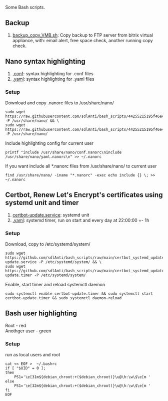 Some Bash scripts.  
## Backup
1. [backup_copy_VMB.sh](scripts/backup_copy_VMB.sh): Copy backup to FTP server from bitrix virtual appliance, with: email alert, free space check, another running copy check.  
## Nano syntax highlighting
1. [.conf](scripts/nano_syntax_higlighting/conf.nanorc): syntax highlighting for .conf files
2. [.yaml](scripts/nano_syntax_higlighting/yaml.nanorc): syntax highlighting for .yaml files
### Setup  
Download and copy .nanorc files to /usr/share/nano/ 
```
sudo wget https://raw.githubusercontent.com/sdlAnti/bash_scripts/44255215195f46e499537599b02e147b65111cd7/scripts/nano%20syntax%20higlighting/yaml.nanorc -P /usr/share/nano/ && \
sudo wget https://raw.githubusercontent.com/sdlAnti/bash_scripts/44255215195f46e499537599b02e147b65111cd7/scripts/nano%20syntax%20higlighting/conf.nanorc -P /usr/share/nano/
```
Include highlighting config for current user
```
printf "include /usr/share/nano/conf.nanorc\ninclude /usr/share/nano/yaml.nanorc\n" >> ~/.nanorc
```
If you want include all *.nanorc files from /usr/share/nano/ to current user
```
find /usr/share/nano/ -iname "*.nanorc" -exec echo include {} \; >> ~/.nanorc
```
## Certbot, Renew Let's Encrypt's certificates using systemd unit and timer
1. [certbot-update.service](scripts/certbot_systemd_update/certbot-update.service): systemd unit
2. [.yaml](scripts/certbot_systemd_update/certbot-update.timer): systemd timer, run on start and every day at 22:00:00 +- 1h
### Setup
Download, copy to /etc/systemd/system/
```
sudo wget https://github.com/sdlAnti/bash_scripts/raw/main/certbot_systemd_update/certbot-update.service -P /etc/systemd/system/ && \
sudo wget https://github.com/sdlAnti/bash_scripts/raw/main/certbot_systemd_update/certbot-update.timer -P /etc/systemd/system/ 
``` 
Enable, start timer and reload systemctl daemon
```
sudo systemctl enable certbot-update.timer && sudo systemctl start certbot-update.timer && sudo systemctl daemon-reload
```
## Bash user highlighting  
Root - red  
Anothger user - green  
### Setup  
run as local users and root
```
cat << EOF >  ~/.bashrc
if [ "$UID" = 0 ];
then
    PS1='\e[31m${debian_chroot:+($debian_chroot)}\u@\h:\w\$\e[m '
else
    PS1='\e[32m${debian_chroot:+($debian_chroot)}\u@\h:\w\$\e[m '
fi
EOF
```